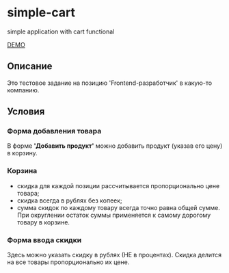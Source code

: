 
# simple-cart

simple application with cart functional

[DEMO](http://usmanaav.github.io/simple-cart)


## Описание

Это тестовое задание на позицию 'Frontend-разработчик' в какую-то компанию.


## Условия

### Форма добавления товара
В форме **'Добавить продукт'** можно добавить продукт (указав его цену) в корзину.

### Корзина
 - скидка для каждой позиции рассчитывается пропорционально цене товара;
 - скидка всегда в рублях без копеек;
 - сумма скидок по каждому товару всегда точно равна общей сумме. При округлении остаток суммы применяется к самому дорогому товару в корзине.

### Форма ввода скидки
Здесь можно указать скидку в рублях (НЕ в процентах).  Скидка делится на все товары пропорционально их цене.
